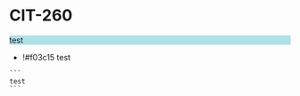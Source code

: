 # CIT-260
<div style="background-color:powderblue;" style="color:red;">test
</div>

- !#f03c15 
test
````
```
test
```
````
